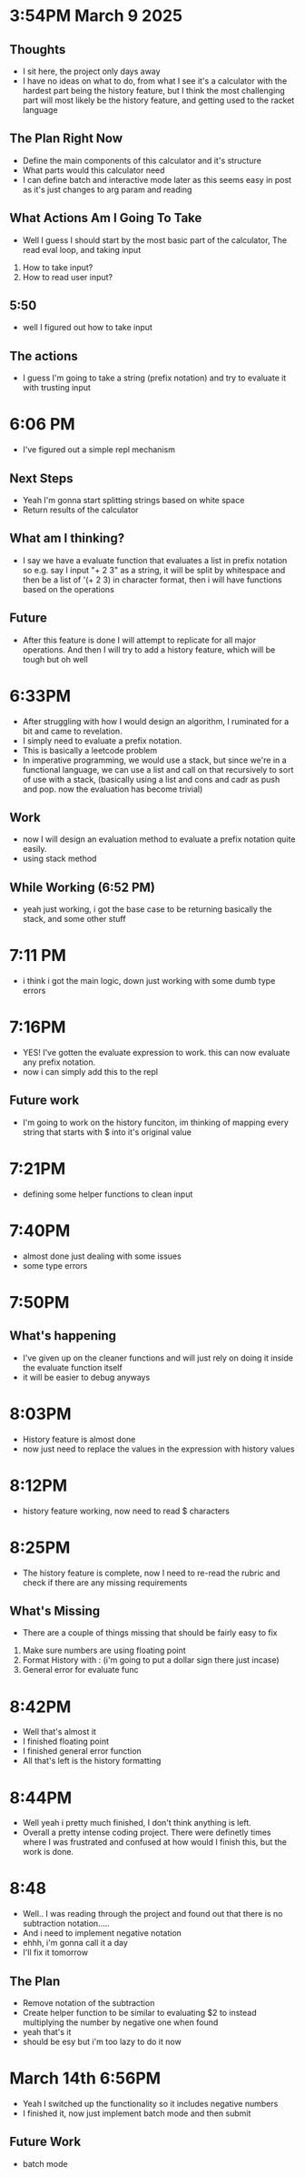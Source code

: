 # 3:54PM March 9 2025

## Thoughts

- I sit here, the project only days away
- I have no ideas on what to do, from what I see it's a calculator with the hardest part being the history feature, but I think the most challenging part will most likely be the history feature, and getting used to the racket language

## The Plan Right Now

- Define the main components of this calculator and it's structure
- What parts would this calculator need
- I can define batch and interactive mode later as this seems easy in post as it's just changes to arg param and reading

## What Actions Am I Going To Take

- Well I guess I should start by the most basic part of the calculator, The read eval loop, and taking input

1. How to take input?
2. How to read user input?

## 5:50

- well I figured out how to take input

## The actions

- I guess I'm going to take a string (prefix notation) and try to evaluate it with trusting input

# 6:06 PM

- I've figured out a simple repl mechanism

## Next Steps

- Yeah I'm gonna start splitting strings based on white space
- Return results of the calculator

## What am I thinking?

- I say we have a evaluate function that evaluates a list in prefix notation so e.g. say I input "+ 2 3" as a string, it will be split by whitespace and then be a list of '(+ 2 3) in character format, then i will have functions based on the operations

## Future

- After this feature is done I will attempt to replicate for all major operations. And then I will try to add a history feature, which will be tough but oh well

# 6:33PM

- After struggling with how I would design an algorithm, I ruminated for a bit and came to revelation.
- I simply need to evaluate a prefix notation.
- This is basically a leetcode problem
- In imperative programming, we would use a stack, but since we're in a functional language, we can use a list and call on that recursively to sort of use with a stack, (basically using a list and cons and cadr as push and pop. now the evaluation has become trivial)

## Work

- now I will design an evaluation method to evaluate a prefix notation quite easily.
- using stack method

## While Working (6:52 PM)

- yeah just working, i got the base case to be returning basically the stack, and some other stuff

# 7:11 PM

- i think i got the main logic, down just working with some dumb type errors

# 7:16PM

- YES! I've gotten the evaluate expression to work. this can now evaluate any prefix notation.
- now i can simply add this to the repl

## Future work

- I'm going to work on the history funciton, im thinking of mapping every string that starts with $ into it's original value

# 7:21PM

- defining some helper functions to clean input

# 7:40PM

- almost done just dealing with some issues
- some type errors

# 7:50PM

## What's happening

- I've given up on the cleaner functions and will just rely on doing it inside the evaluate function itself
- it will be easier to debug anyways

# 8:03PM

- History feature is almost done
- now just need to replace the values in the expression with history values

# 8:12PM

- history feature working, now need to read $ characters

# 8:25PM

- The history feature is complete, now I need to re-read the rubric and check if there are any missing requirements

## What's Missing

- There are a couple of things missing that should be fairly easy to fix

1. Make sure numbers are using floating point
2. Format History with <histId> : <result> (i'm going to put a dollar sign there just incase)
3. General error for evaluate func

# 8:42PM

- Well that's almost it
- I finished floating point
- I finished general error function
- All that's left is the history formatting

# 8:44PM

- Well yeah i pretty much finished, I don't think anything is left.
- Overall a pretty intense coding project.
  There were definetly times where I was frustrated and confused at how would I finish this, but the work is done.

# 8:48

- Well.. I was reading through the project and found out that there is no subtraction notation.....
- And i need to implement negative notation
- ehhh, i'm gonna call it a day
- I'll fix it tomorrow

## The Plan

- Remove notation of the subtraction
- Create helper function to be similar to evaluating $2 to instead multiplying the number by negative one when found
- yeah that's it
- should be esy but i'm too lazy to do it now

# March 14th 6:56PM

- Yeah I switched up the functionality so it includes negative numbers
- I finished it, now just implement batch mode and then submit

## Future Work

- batch mode
